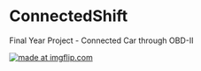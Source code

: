 # ConnectedShift
Final Year Project - Connected Car through OBD-II


<a href="https://imgflip.com/gif/2bma5o"><img src="https://i.imgflip.com/2bma5o.gif" title="made at imgflip.com"/></a>
